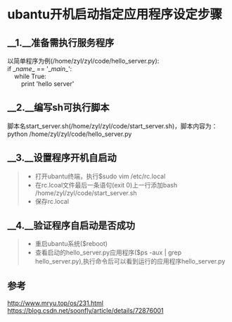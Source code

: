 # ubantu开机启动指定应用程序设定步骤
## __1.__准备需执行服务程序
以简单程序为例(/home/zyl/zyl/code/hello\_server.py):<br>
if \__name__ == '\__main__':<br>
&nbsp;&nbsp;&nbsp;&nbsp;while True:<br>
&nbsp;&nbsp;&nbsp;&nbsp;&nbsp;&nbsp;&nbsp;&nbsp;print 'hello server'<br>
## __2.__编写sh可执行脚本
脚本名start_server.sh(/home/zyl/zyl/code/start\_server.sh)，脚本内容为：<br>
python /home/zyl/zyl/code/hello\_server.py
## __3.__设置程序开机自启动
>* 打开ubantu终端，执行$sudo vim /etc/rc.local
>* 在rc.lcoal文件最后一条语句(exit 0)上一行添加bash /home/zyl/zyl/code/start_server.sh
>* 保存rc.local
## __4.__验证程序自启动是否成功
>* 重启ubantu系统($reboot)
>* 查看启动的hello\_server.py应用程序($ps -aux | grep hello\_server.py),执行命令后可以看到运行的应用程序hello_server.py
## __参考__
http://www.mryu.top/os/231.html<br>
https://blog.csdn.net/soonfly/article/details/72876001<br>
